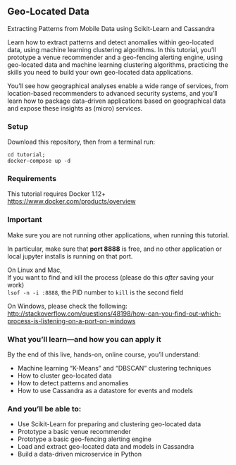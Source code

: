 ## Geo-Located Data
Extracting Patterns from Mobile Data using Scikit-Learn and Cassandra

Learn how to extract patterns and detect anomalies within geo-located data, using machine learning clustering algorithms. In this tutorial, you’ll prototype a venue recommender and a geo-fencing alerting engine, using geo-located data and machine learning clustering algorithms, practicing the skills you need to build your own geo-located data applications.

You’ll see how geographical analyses enable a wide range of services, from location-based recommenders to advanced security systems, and you’ll learn how to package data-driven applications based on geographical data and expose these insights as (micro) services.

### Setup

Download this repository, then from a terminal run:  

``` 
cd tutorial; 
docker-compose up -d 
```
### Requirements
This tutorial requires Docker 1.12+
https://www.docker.com/products/overview

### Important
Make sure you are not running other applications, when running this tutorial.

In particular,
make sure that **port 8888** is free, and no other application or local jupyter installs is running on that port.

On Linux and Mac,  
If you want to find and kill the process (please do this *after* saving your work)  
`lsof -n -i :8888`, the PID number to `kill` is the second field

On Windows, please check the following:
http://stackoverflow.com/questions/48198/how-can-you-find-out-which-process-is-listening-on-a-port-on-windows

### What you’ll learn—and how you can apply it

By the end of this live, hands-on, online course, you’ll understand:

- Machine learning “K-Means” and “DBSCAN” clustering techniques
- How to cluster geo-located data
- How to detect patterns and anomalies
- How to use Cassandra as a datastore for events and models


### And you’ll be able to:

- Use Scikit-Learn for preparing and clustering geo-located data
- Prototype a basic venue recommender
- Prototype a basic geo-fencing alerting engine
- Load and extract geo-located data and models in Cassandra
- Build a data-driven microservice in Python
